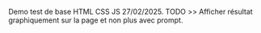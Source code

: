 Demo test de base HTML CSS JS 27/02/2025.
TODO >> Afficher résultat graphiquement sur la page et non plus avec prompt.
